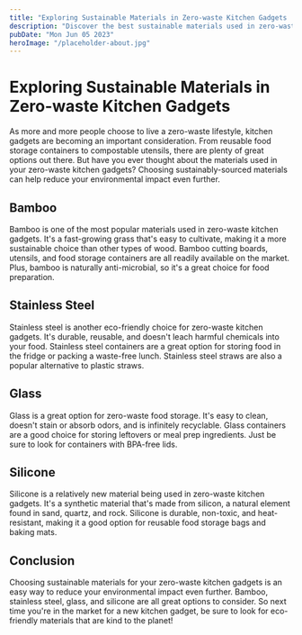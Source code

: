 ```yaml
---
title: "Exploring Sustainable Materials in Zero-waste Kitchen Gadgets | Zero-waste Kitchen Gadgets"
description: "Discover the best sustainable materials used in zero-waste kitchen gadgets. From cutting boards to food storage, find eco-friendly options that fit your zero-waste lifestyle."
pubDate: "Mon Jun 05 2023"
heroImage: "/placeholder-about.jpg"
---
```


# Exploring Sustainable Materials in Zero-waste Kitchen Gadgets

As more and more people choose to live a zero-waste lifestyle, kitchen gadgets are becoming an important consideration. From reusable food storage containers to compostable utensils, there are plenty of great options out there. But have you ever thought about the materials used in your zero-waste kitchen gadgets? Choosing sustainably-sourced materials can help reduce your environmental impact even further.

## Bamboo

Bamboo is one of the most popular materials used in zero-waste kitchen gadgets. It&#39;s a fast-growing grass that&#39;s easy to cultivate, making it a more sustainable choice than other types of wood. Bamboo cutting boards, utensils, and food storage containers are all readily available on the market. Plus, bamboo is naturally anti-microbial, so it&#39;s a great choice for food preparation.

## Stainless Steel

Stainless steel is another eco-friendly choice for zero-waste kitchen gadgets. It&#39;s durable, reusable, and doesn&#39;t leach harmful chemicals into your food. Stainless steel containers are a great option for storing food in the fridge or packing a waste-free lunch. Stainless steel straws are also a popular alternative to plastic straws.

## Glass

Glass is a great option for zero-waste food storage. It&#39;s easy to clean, doesn&#39;t stain or absorb odors, and is infinitely recyclable. Glass containers are a good choice for storing leftovers or meal prep ingredients. Just be sure to look for containers with BPA-free lids.

## Silicone

Silicone is a relatively new material being used in zero-waste kitchen gadgets. It&#39;s a synthetic material that&#39;s made from silicon, a natural element found in sand, quartz, and rock. Silicone is durable, non-toxic, and heat-resistant, making it a good option for reusable food storage bags and baking mats.

## Conclusion

Choosing sustainable materials for your zero-waste kitchen gadgets is an easy way to reduce your environmental impact even further. Bamboo, stainless steel, glass, and silicone are all great options to consider. So next time you&#39;re in the market for a new kitchen gadget, be sure to look for eco-friendly materials that are kind to the planet!